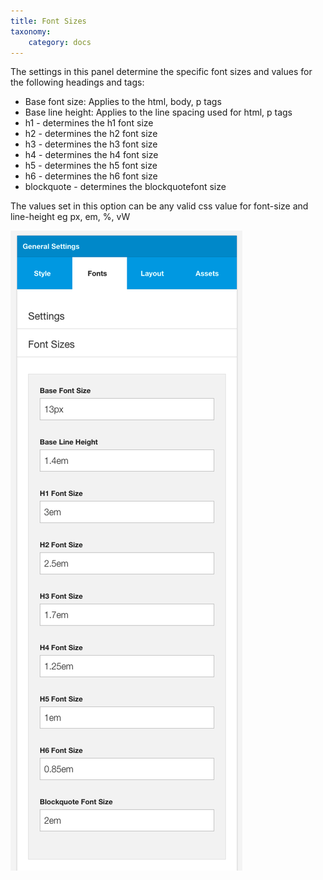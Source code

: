 ```yaml
---
title: Font Sizes
taxonomy:
    category: docs
---
```


The settings in this panel determine the specific font sizes and values for the following headings and tags:

- Base font size: Applies to the html, body, p tags
- Base line height: Applies to the line spacing used for html, p tags
- h1 - determines the h1 font size
- h2 - determines the h2 font size 
- h3 - determines the h3 font size
- h4 - determines the h4 font size
- h5 - determines the h5 font size
- h6 - determines the h6 font size
- blockquote - determines the blockquotefont size

The values set in this option can be any valid css value for font-size and line-height eg px, em, %, vW

![Font Sizes](font-size.png)